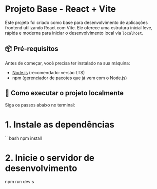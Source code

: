 # Projeto Base - React + Vite

Este projeto foi criado como base para desenvolvimento de aplicações frontend utilizando React com Vite. Ele oferece uma estrutura inicial leve, rápida e moderna para iniciar o desenvolvimento local via `localhost`.

## 📦 Pré-requisitos

Antes de começar, você precisa ter instalado na sua máquina:

- [Node.js](https://nodejs.org/) (recomendado: versão LTS)
- npm (gerenciador de pacotes que já vem com o Node.js)

## 🚀 Como executar o projeto localmente

Siga os passos abaixo no terminal:

# 1. Instale as dependências
`` bash npm install

# 2. Inicie o servidor de desenvolvimento
npm run dev
s